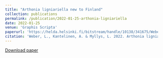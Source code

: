 ```yaml
---
title: "Arthonia ligniariella new to Finland"
collection: publications
permalink: /publication/2022-01-25-arthonia-ligniariella
date: 2022-01-25
venue: 'Graphis Scripta'
paperurl: 'https://helda.helsinki.fi/bitstream/handle/10138/341675/Weber_22_Arthonia_ligniariella.pdf?sequence=1'
citation: 'Weber, L., Kantelinen, A. & Myllys, L. 2022. Arthonia ligniariella new to Finland. Graphis Scripta 34(1), p. 7–11. '
---
```


[Download paper](http://helda.helsinki.fi/bitstream/handle/10138/341675/Weber_22_Arthonia_ligniariella.pdf)
